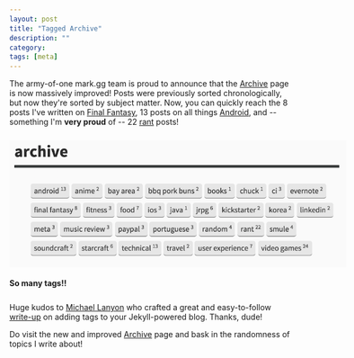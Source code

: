 ```yaml
---
layout: post
title: "Tagged Archive"
description: ""
category: 
tags: [meta]
---
```


The army-of-one mark.gg team is proud to announce that the [Archive][1] page is now massively improved! Posts were previously sorted chronologically, but now they're sorted by subject matter. Now, you can quickly reach the 8 posts I've written on [Final Fantasy][2], 13 posts on all things [Android][3], and -- something I'm **very proud** of -- 22 [rant][4] posts!

<div>
	<img class="rounded-corners" style="max-width: 600px; margin-top: 10px; border: 0px;" src="/assets/images/posts/2015-04-10/archives-tagged.png"/>
	<p class="caption-text" style="line-height: 1.5em;  margin-bottom: 24px;"><strong>So many tags!!</strong></p>
</div>

Huge kudos to [Michael Lanyon][6] who crafted a great and easy-to-follow [write-up][5] on adding tags to your Jekyll-powered blog. Thanks, dude!

Do visit the new and improved [Archive][1] page and bask in the randomness of topics I write about! 

[1]: http://www.mark.gg/archive.html
[2]: http://www.mark.gg/archive.html#final+fantasy
[3]: http://www.mark.gg/archive.html#android
[4]: http://www.mark.gg/archive.html#rants
[5]: http://blog.lanyonm.org/articles/2013/11/21/alphabetize-jekyll-page-tags-pure-liquid.html
[6]: https://twitter.com/lanyonm
